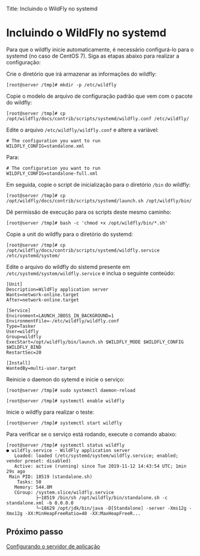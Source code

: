 Title: Incluindo o WildFly no systemd

# Incluindo o WildFly no systemd

Para que o wildfly inicie automaticamente, é necessário configurá-lo para o systemd (no caso de CentOS 7). Siga as etapas abaixo para realizar a configuração:

Crie o diretório que irá armazenar as informações do wildfly:

``` shell
[root@server /tmp]# mkdir -p /etc/wildfly
```
Copie o modelo de arquivo de configuração padrão que vem com o pacote do wildfly:

``` shell
[root@server /tmp]# cp /opt/wildfly/docs/contrib/scripts/systemd/wildfly.conf /etc/wildfly/
```
Edite o arquivo `/etc/wildfly/wildfly.conf` e altere a variável:

``` shell
# The configuration you want to run
WILDFLY_CONFIG=standalone.xml
```

Para:

``` shell
# The configuration you want to run
WILDFLY_CONFIG=standalone-full.xml
```

Em seguida, copie o script de inicialização para o diretório `/bin` do wildfly:

``` shell
[root@server /tmp]# cp /opt/wildfly/docs/contrib/scripts/systemd/launch.sh /opt/wildfly/bin/
```
Dê permissão de execução para os scripts deste mesmo caminho:

``` shell
[root@server /tmp]# bash -c 'chmod +x /opt/wildfly/bin/*.sh'
```
Copie a unit do wildfly para o diretório do systemd:

``` shell
[root@server /tmp]# cp /opt/wildfly/docs/contrib/scripts/systemd/wildfly.service /etc/systemd/system/
```

Edite o arquivo do wildfly do sistemd presente em `/etc/systemd/system/wildfly.service` e inclua o seguinte conteúdo:

``` shell
[Unit]
Description=WildFly application server
Wants=network-online.target
After=network-online.target

[Service]
Environment=LAUNCH_JBOSS_IN_BACKGROUND=1
EnvironmentFile=-/etc/wildfly/wildfly.conf
Type=Tasker
User=wildfly
Group=wildfly
ExecStart=/opt/wildfly/bin/launch.sh $WILDFLY_MODE $WILDFLY_CONFIG $WILDFLY_BIND
RestartSec=20

[Install]
WantedBy=multi-user.target
```

Reinicie o daemon do sytemd e inicie o serviço:

``` shell
[root@server /tmp]# sudo systemctl daemon-reload
```

``` shell
[root@server /tmp]# systemctl enable wildfly
```
Inicie o wildfly para realizar o teste:

``` shell
[root@server /tmp]# systemctl start wildfly
```

Para verificar se o serviço está rodando, execute o comando abaixo:

``` shell
[root@server /tmp]# systemctl status wildfly
● wildfly.service - WildFly application server
   Loaded: loaded (/etc/systemd/system/wildfly.service; enabled; vendor preset: disabled)
   Active: active (running) since Tue 2019-11-12 14:43:54 UTC; 1min 29s ago
 Main PID: 18519 (standalone.sh)
    Tasks: 50
   Memory: 544.8M
   CGroup: /system.slice/wildfly.service
           ├─18519 /bin/sh /opt/wildfly/bin/standalone.sh -c standalone.xml -b 0.0.0.0
           └─18629 /opt/jdk/bin/java -D[Standalone] -server -Xms12g -Xmx12g -XX:MinHeapFreeRatio=40 -XX:MaxHeapFreeR...
```

## Próximo passo

[Configurando o servidor de aplicação][1]

[1]:/pt-br/4biz-helium/get-started/installation-and-upgrade/perform-installation/conf-server.html
